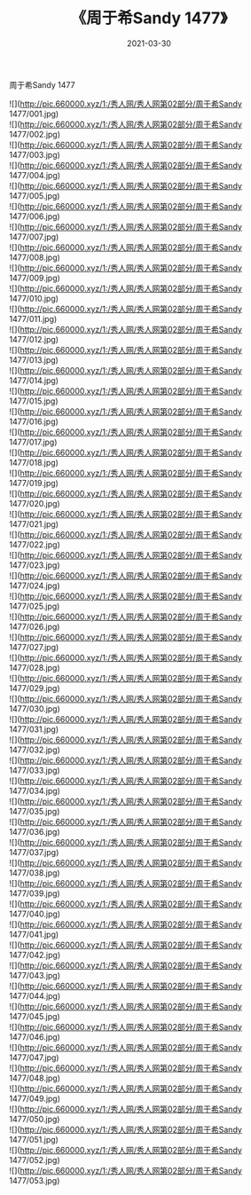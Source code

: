 ﻿---
layout: post
title:  《周于希Sandy 1477》
date:   2021-03-30
img: http://pic.660000.xyz/1:/秀人网/秀人网第02部分/周于希Sandy 1477/000.jpg
categories: [美女, 清纯, 唯美]
---

周于希Sandy 1477

  ![](http://pic.660000.xyz/1:/秀人网/秀人网第02部分/周于希Sandy 1477/001.jpg) <br> ![](http://pic.660000.xyz/1:/秀人网/秀人网第02部分/周于希Sandy 1477/002.jpg) <br> ![](http://pic.660000.xyz/1:/秀人网/秀人网第02部分/周于希Sandy 1477/003.jpg) <br> ![](http://pic.660000.xyz/1:/秀人网/秀人网第02部分/周于希Sandy 1477/004.jpg) <br> ![](http://pic.660000.xyz/1:/秀人网/秀人网第02部分/周于希Sandy 1477/005.jpg) <br> ![](http://pic.660000.xyz/1:/秀人网/秀人网第02部分/周于希Sandy 1477/006.jpg) <br> ![](http://pic.660000.xyz/1:/秀人网/秀人网第02部分/周于希Sandy 1477/007.jpg) <br> ![](http://pic.660000.xyz/1:/秀人网/秀人网第02部分/周于希Sandy 1477/008.jpg) <br> ![](http://pic.660000.xyz/1:/秀人网/秀人网第02部分/周于希Sandy 1477/009.jpg) <br> ![](http://pic.660000.xyz/1:/秀人网/秀人网第02部分/周于希Sandy 1477/010.jpg) <br> ![](http://pic.660000.xyz/1:/秀人网/秀人网第02部分/周于希Sandy 1477/011.jpg) <br> ![](http://pic.660000.xyz/1:/秀人网/秀人网第02部分/周于希Sandy 1477/012.jpg) <br> ![](http://pic.660000.xyz/1:/秀人网/秀人网第02部分/周于希Sandy 1477/013.jpg) <br> ![](http://pic.660000.xyz/1:/秀人网/秀人网第02部分/周于希Sandy 1477/014.jpg) <br> ![](http://pic.660000.xyz/1:/秀人网/秀人网第02部分/周于希Sandy 1477/015.jpg) <br> ![](http://pic.660000.xyz/1:/秀人网/秀人网第02部分/周于希Sandy 1477/016.jpg) <br> ![](http://pic.660000.xyz/1:/秀人网/秀人网第02部分/周于希Sandy 1477/017.jpg) <br> ![](http://pic.660000.xyz/1:/秀人网/秀人网第02部分/周于希Sandy 1477/018.jpg) <br> ![](http://pic.660000.xyz/1:/秀人网/秀人网第02部分/周于希Sandy 1477/019.jpg) <br> ![](http://pic.660000.xyz/1:/秀人网/秀人网第02部分/周于希Sandy 1477/020.jpg) <br> ![](http://pic.660000.xyz/1:/秀人网/秀人网第02部分/周于希Sandy 1477/021.jpg) <br> ![](http://pic.660000.xyz/1:/秀人网/秀人网第02部分/周于希Sandy 1477/022.jpg) <br> ![](http://pic.660000.xyz/1:/秀人网/秀人网第02部分/周于希Sandy 1477/023.jpg) <br> ![](http://pic.660000.xyz/1:/秀人网/秀人网第02部分/周于希Sandy 1477/024.jpg) <br> ![](http://pic.660000.xyz/1:/秀人网/秀人网第02部分/周于希Sandy 1477/025.jpg) <br> ![](http://pic.660000.xyz/1:/秀人网/秀人网第02部分/周于希Sandy 1477/026.jpg) <br> ![](http://pic.660000.xyz/1:/秀人网/秀人网第02部分/周于希Sandy 1477/027.jpg) <br> ![](http://pic.660000.xyz/1:/秀人网/秀人网第02部分/周于希Sandy 1477/028.jpg) <br> ![](http://pic.660000.xyz/1:/秀人网/秀人网第02部分/周于希Sandy 1477/029.jpg) <br> ![](http://pic.660000.xyz/1:/秀人网/秀人网第02部分/周于希Sandy 1477/030.jpg) <br> ![](http://pic.660000.xyz/1:/秀人网/秀人网第02部分/周于希Sandy 1477/031.jpg) <br> ![](http://pic.660000.xyz/1:/秀人网/秀人网第02部分/周于希Sandy 1477/032.jpg) <br> ![](http://pic.660000.xyz/1:/秀人网/秀人网第02部分/周于希Sandy 1477/033.jpg) <br> ![](http://pic.660000.xyz/1:/秀人网/秀人网第02部分/周于希Sandy 1477/034.jpg) <br> ![](http://pic.660000.xyz/1:/秀人网/秀人网第02部分/周于希Sandy 1477/035.jpg) <br> ![](http://pic.660000.xyz/1:/秀人网/秀人网第02部分/周于希Sandy 1477/036.jpg) <br> ![](http://pic.660000.xyz/1:/秀人网/秀人网第02部分/周于希Sandy 1477/037.jpg) <br> ![](http://pic.660000.xyz/1:/秀人网/秀人网第02部分/周于希Sandy 1477/038.jpg) <br> ![](http://pic.660000.xyz/1:/秀人网/秀人网第02部分/周于希Sandy 1477/039.jpg) <br> ![](http://pic.660000.xyz/1:/秀人网/秀人网第02部分/周于希Sandy 1477/040.jpg) <br> ![](http://pic.660000.xyz/1:/秀人网/秀人网第02部分/周于希Sandy 1477/041.jpg) <br> ![](http://pic.660000.xyz/1:/秀人网/秀人网第02部分/周于希Sandy 1477/042.jpg) <br> ![](http://pic.660000.xyz/1:/秀人网/秀人网第02部分/周于希Sandy 1477/043.jpg) <br> ![](http://pic.660000.xyz/1:/秀人网/秀人网第02部分/周于希Sandy 1477/044.jpg) <br> ![](http://pic.660000.xyz/1:/秀人网/秀人网第02部分/周于希Sandy 1477/045.jpg) <br> ![](http://pic.660000.xyz/1:/秀人网/秀人网第02部分/周于希Sandy 1477/046.jpg) <br> ![](http://pic.660000.xyz/1:/秀人网/秀人网第02部分/周于希Sandy 1477/047.jpg) <br> ![](http://pic.660000.xyz/1:/秀人网/秀人网第02部分/周于希Sandy 1477/048.jpg) <br> ![](http://pic.660000.xyz/1:/秀人网/秀人网第02部分/周于希Sandy 1477/049.jpg) <br> ![](http://pic.660000.xyz/1:/秀人网/秀人网第02部分/周于希Sandy 1477/050.jpg) <br> ![](http://pic.660000.xyz/1:/秀人网/秀人网第02部分/周于希Sandy 1477/051.jpg) <br> ![](http://pic.660000.xyz/1:/秀人网/秀人网第02部分/周于希Sandy 1477/052.jpg) <br> ![](http://pic.660000.xyz/1:/秀人网/秀人网第02部分/周于希Sandy 1477/053.jpg) <br>